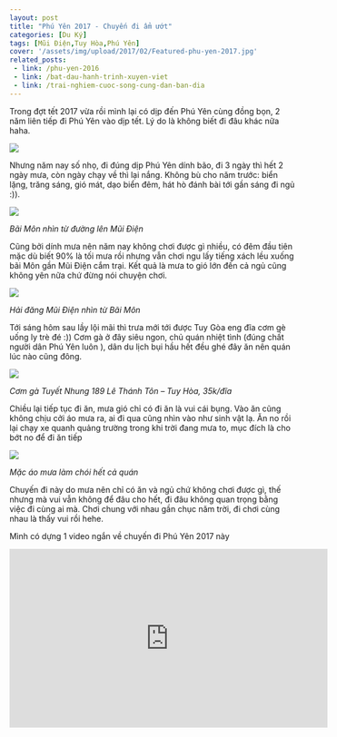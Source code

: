 ```yaml
---
layout: post
title: "Phú Yên 2017 - Chuyến đi ẩm ướt"
categories: [Du Ký]
tags: [Mũi Điện,Tuy Hòa,Phú Yên]
cover: '/assets/img/upload/2017/02/Featured-phu-yen-2017.jpg'
related_posts:
 - link: /phu-yen-2016
 - link: /bat-dau-hanh-trinh-xuyen-viet
 - link: /trai-nghiem-cuoc-song-cung-dan-ban-dia
---
```


Trong đợt tết 2017 vừa rồi mình lại có dịp đến Phú Yên cùng đồng bọn, 2 năm liên tiếp đi Phú Yên vào dịp tết. Lý do là không biết đi đâu khác nữa haha.

![](https://dendosg.github.io/assets/img/upload/2017/02/du-ky-phu-yen-34.jpg)

Nhưng năm nay số nhọ, đi đúng dịp Phú Yên dính bão, đi 3 ngày thì hết 2 ngày mưa, còn ngày chạy về thì lại nắng. Không bù cho năm trước: biển lặng, trăng sáng, gió mát, dạo biển đêm, hát hò đánh bài tới gần sáng đi ngủ :)).

![](https://dendosg.github.io/assets/img/upload/2017/02/du-ky-phu-yen-19.jpg)

*Bãi Môn nhìn từ đường lên Mũi Điện*

Cũng bởi dính mưa nên năm nay không chơi được gì nhiều, có đêm đầu tiên mặc dù biết 90% là tối mưa rồi nhưng vẫn chơi ngu lấy tiếng xách lều xuống bãi Môn gần Mũi Điện cắm trại. Kết quả là mưa to gió lớn đến cả ngủ cũng không yên nữa chứ đừng nói chuyện chơi.

![](https://dendosg.github.io/assets/img/upload/2017/02/du-ky-phu-yen-20.jpg)

*Hải đăng Mũi Điện nhìn từ Bãi Môn*

Tới sáng hôm sau lầy lội mãi thì trưa mới tới được Tuy Gòa eng đĩa cơm gè uống ly trè đé :)) Cơm gà ở đây siêu ngon, chủ quán nhiệt tình (đúng chất người dân Phú Yên luôn ), dân du lịch bụi hầu hết đều ghé đây ăn nên quán lúc nào cũng đông.

![](https://dendosg.github.io/assets/img/upload/2017/02/du-ky-phu-yen-25.jpg)

*Cơm gà Tuyết Nhung 189 Lê Thánh Tôn – Tuy Hòa, 35k/đĩa*

Chiều lại tiếp tục đi ăn, mưa gió chỉ có đi ăn là vui cái bụng. Vào ăn cũng không chịu cởi áo mưa ra, ai đi qua cũng nhìn vào như sinh vật lạ. Ăn no rồi lại chạy xe quanh quảng trường trong khi trời đang mưa to, mục đích là cho bớt no để đi ăn tiếp

![](https://dendosg.github.io/assets/img/upload/2017/02/du-ky-phu-yen-3.jpg)

*Mặc áo mưa làm chói hết cả quán*

Chuyến đi này do mưa nên chỉ có ăn và ngủ chứ không chơi được gì, thế nhưng mà vui vẫn không để đâu cho hết, đi đâu không quan trọng bằng việc đi cùng ai mà. Chơi chung với nhau gần chục năm trời, đi chơi cùng nhau là thấy vui rồi hehe.

Mình có dựng 1 video ngắn về chuyến đi Phú Yên 2017 này
<div class="iframewrapper">
<iframe width="560" height="315" src="https://www.youtube.com/embed/ahFRjg-rv9s" frameborder="0" gesture="media" allow="encrypted-media" allowfullscreen></iframe>
</div>

